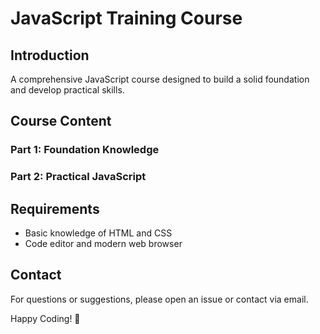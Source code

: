 # JavaScript Training Course

## Introduction
A comprehensive JavaScript course designed to build a solid foundation and develop practical skills.

## Course Content

### Part 1: Foundation Knowledge

### Part 2: Practical JavaScript

## Requirements
- Basic knowledge of HTML and CSS
- Code editor and modern web browser

## Contact
For questions or suggestions, please open an issue or contact via email.

Happy Coding! 🚀